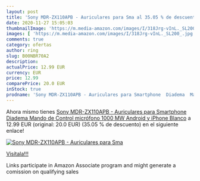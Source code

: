 ```yaml
---
layout: post
title: 'Sony MDR-ZX110APB - Auriculares para Sma al 35.05 % de descuento'
date: 2020-11-27 15:05:03
thumbnailImage: 'https://m.media-amazon.com/images/I/318Jrg-vInL._SL200_.jpg'
images: [ 'https://m.media-amazon.com/images/I/318Jrg-vInL._SL200_.jpg' ]
comments: true
category: ofertas
author: ring
slug: B00NBR70A2
description:
actualPrice: 12.99 EUR
currency: EUR
price: 12.99
comparePrice: 20.0 EUR
inStock: true
prodname: 'Sony MDR-ZX110APB - Auriculares para Smartphone  Diadema  Mando de Control  micrófono  1000 MW  Android y iPhone   Blanco'
---
```


Ahora mismo tienes [Sony MDR-ZX110APB - Auriculares para Smartphone  Diadema  Mando de Control  micrófono  1000 MW  Android y iPhone   Blanco](https://www.amazon.es/dp/B00NBR70A2/?tag=tolees-21) a 12.99 EUR (original: 20.0 EUR) (35.05 %  de descuento) en el siguiente enlace!

[![Sony MDR-ZX110APB - Auriculares para Sma](https://m.media-amazon.com/images/I/318Jrg-vInL._SL200_.jpg)](https://www.amazon.es/dp/B00NBR70A2/?tag=tolees-21)

[Visítala!!!](https://www.amazon.es/dp/B00NBR70A2/?tag=tolees-21)

Links participate in Amazon Associate program and might generate a comission on qualifying sales
